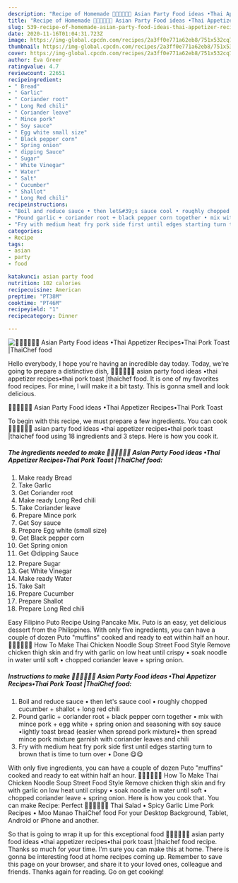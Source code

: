 ```yaml
---
description: "Recipe of Homemade 🧑🏽‍🍳🧑🏼‍🍳 Asian Party Food ideas •Thai Appetizer Recipes•Thai Pork Toast |ThaiChef food"
title: "Recipe of Homemade 🧑🏽‍🍳🧑🏼‍🍳 Asian Party Food ideas •Thai Appetizer Recipes•Thai Pork Toast |ThaiChef food"
slug: 539-recipe-of-homemade-asian-party-food-ideas-thai-appetizer-recipesthai-pork-toast-thaichef-food
date: 2020-11-16T01:04:31.723Z
image: https://img-global.cpcdn.com/recipes/2a3ff0e771a62eb8/751x532cq70/🧑🏽🍳🧑🏼🍳-asian-party-food-ideas-•thai-appetizer-recipes•thai-pork-toast-thaichef-food-recipe-main-photo.jpg
thumbnail: https://img-global.cpcdn.com/recipes/2a3ff0e771a62eb8/751x532cq70/🧑🏽🍳🧑🏼🍳-asian-party-food-ideas-•thai-appetizer-recipes•thai-pork-toast-thaichef-food-recipe-main-photo.jpg
cover: https://img-global.cpcdn.com/recipes/2a3ff0e771a62eb8/751x532cq70/🧑🏽🍳🧑🏼🍳-asian-party-food-ideas-•thai-appetizer-recipes•thai-pork-toast-thaichef-food-recipe-main-photo.jpg
author: Eva Greer
ratingvalue: 4.7
reviewcount: 22651
recipeingredient:
- " Bread"
- " Garlic"
- " Coriander root"
- " Long Red chili"
- " Coriander leave"
- " Mince pork"
- " Soy sauce"
- " Egg white small size"
- " Black pepper corn"
- " Spring onion"
- " dipping Sauce"
- " Sugar"
- " White Vinegar"
- " Water"
- " Salt"
- " Cucumber"
- " Shallot"
- " Long Red chili"
recipeinstructions:
- "Boil and reduce sauce • then let&#39;s sauce cool • roughly chopped cucumber + shallot + long red chili"
- "Pound garlic + coriander root + black pepper corn together • mix with mince pork + egg white + spring onion and seasoning with soy sauce •lightly toast bread (easier when spread pork mixture)• then spread mince pork mixture garnish with coriander leaves and chili"
- "Fry with medium heat fry pork side first until edges starting turn to brown that is time to turn over • Done 😋😋"
categories:
- Recipe
tags:
- asian
- party
- food

katakunci: asian party food 
nutrition: 102 calories
recipecuisine: American
preptime: "PT38M"
cooktime: "PT46M"
recipeyield: "1"
recipecategory: Dinner

---
```



![🧑🏽‍🍳🧑🏼‍🍳 Asian Party Food ideas •Thai Appetizer Recipes•Thai Pork Toast |ThaiChef food](https://img-global.cpcdn.com/recipes/2a3ff0e771a62eb8/751x532cq70/🧑🏽🍳🧑🏼🍳-asian-party-food-ideas-•thai-appetizer-recipes•thai-pork-toast-thaichef-food-recipe-main-photo.jpg)

Hello everybody, I hope you're having an incredible day today. Today, we're going to prepare a distinctive dish, 🧑🏽‍🍳🧑🏼‍🍳 asian party food ideas •thai appetizer recipes•thai pork toast |thaichef food. It is one of my favorites food recipes. For mine, I will make it a bit tasty. This is gonna smell and look delicious.

🧑🏽‍🍳🧑🏼‍🍳 Asian Party Food ideas •Thai Appetizer Recipes•Thai Pork Toast 

To begin with this recipe, we must prepare a few ingredients. You can cook 🧑🏽‍🍳🧑🏼‍🍳 asian party food ideas •thai appetizer recipes•thai pork toast |thaichef food using 18 ingredients and 3 steps. Here is how you cook it.

<!--inarticleads1-->

##### The ingredients needed to make 🧑🏽‍🍳🧑🏼‍🍳 Asian Party Food ideas •Thai Appetizer Recipes•Thai Pork Toast |ThaiChef food:

1. Make ready  Bread
1. Take  Garlic
1. Get  Coriander root
1. Make ready  Long Red chili
1. Take  Coriander leave
1. Prepare  Mince pork
1. Get  Soy sauce
1. Prepare  Egg white (small size)
1. Get  Black pepper corn
1. Get  Spring onion
1. Get  🟡dipping Sauce
1. Prepare  Sugar
1. Get  White Vinegar
1. Make ready  Water
1. Take  Salt
1. Prepare  Cucumber
1. Prepare  Shallot
1. Prepare  Long Red chili


Easy Filipino Puto Recipe Using Pancake Mix. Puto is an easy, yet delicious dessert from the Philippines. With only five ingredients, you can have a couple of dozen Puto &#34;muffins&#34; cooked and ready to eat within half an hour. 🧑🏽‍🍳🧑🏼‍🍳 How To Make Thai Chicken Noodle Soup Street Food Style Remove chicken thigh skin and fry with garlic on low heat until crispy • soak noodle in water until soft • chopped coriander leave + spring onion. 

<!--inarticleads2-->

##### Instructions to make 🧑🏽‍🍳🧑🏼‍🍳 Asian Party Food ideas •Thai Appetizer Recipes•Thai Pork Toast |ThaiChef food:

1. Boil and reduce sauce • then let&#39;s sauce cool • roughly chopped cucumber + shallot + long red chili
1. Pound garlic + coriander root + black pepper corn together • mix with mince pork + egg white + spring onion and seasoning with soy sauce •lightly toast bread (easier when spread pork mixture)• then spread mince pork mixture garnish with coriander leaves and chili
1. Fry with medium heat fry pork side first until edges starting turn to brown that is time to turn over • Done 😋😋


With only five ingredients, you can have a couple of dozen Puto &#34;muffins&#34; cooked and ready to eat within half an hour. 🧑🏽‍🍳🧑🏼‍🍳 How To Make Thai Chicken Noodle Soup Street Food Style Remove chicken thigh skin and fry with garlic on low heat until crispy • soak noodle in water until soft • chopped coriander leave + spring onion. Here is how you cook that. You can make Recipe: Perfect 🧑🏽‍🍳🧑🏼‍🍳 Thai Salad • Spicy Garlic Lime Pork Recipes • Moo Manao ThaiChef food For your Desktop Background, Tablet, Android or iPhone and another. 

So that is going to wrap it up for this exceptional food 🧑🏽‍🍳🧑🏼‍🍳 asian party food ideas •thai appetizer recipes•thai pork toast |thaichef food recipe. Thanks so much for your time. I'm sure you can make this at home. There is gonna be interesting food at home recipes coming up. Remember to save this page on your browser, and share it to your loved ones, colleague and friends. Thanks again for reading. Go on get cooking!
